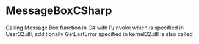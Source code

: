 # MessageBoxCSharp
Calling Message Box function in C# with P/Invoke which is specified in User32.dll, additionally GetLastError specified in kernel32.dll is also called
